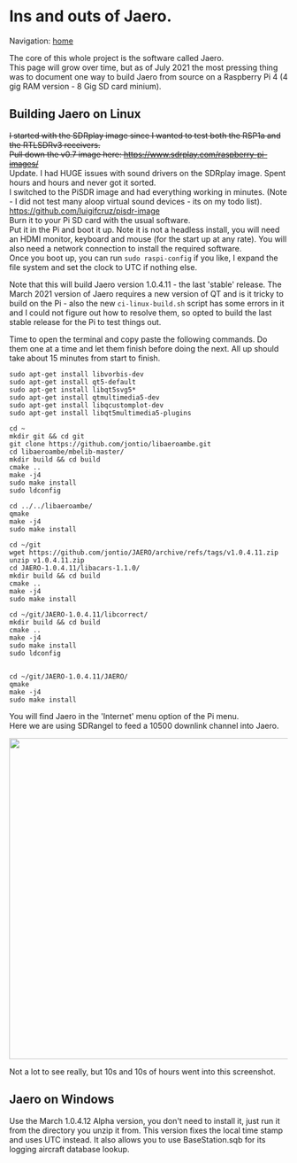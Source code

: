# Ins and outs of Jaero.   
   
Navigation: [home](README.md)  

The core of this whole project is the software called Jaero.  
This page will grow over time, but as of July 2021 the most pressing thing was to document one way to build Jaero from source on a Raspberry Pi 4 (4 gig RAM version - 8 Gig SD card minium).   
## Building Jaero on Linux    
~~I started with the SDRplay image since I wanted to test both the RSP1a and the RTLSDRv3 receivers.    
Pull down the v0.7 image here: <https://www.sdrplay.com/raspberry-pi-images/>~~  
Update. I had HUGE issues with sound drivers on the SDRplay image. Spent hours and hours and never got it sorted.   
I switched to the PiSDR image and had everything working in minutes. (Note - I did not test many aloop virtual sound devices - its on my todo list).  
<https://github.com/luigifcruz/pisdr-image>  
Burn it to your Pi SD card with the usual software.   
Put it in the Pi and boot it up. Note it is not a headless install, you will need an HDMI monitor, keyboard and mouse (for the start up at any rate). You will also need a network connection to install the required software.   
Once you boot up, you can run ```sudo raspi-config``` if you like, I expand the file system and set the clock to UTC if nothing else.    

Note that this will build Jaero version 1.0.4.11 - the last 'stable' release. The March 2021 version of Jaero requires a new version of QT and is it tricky to build on the Pi - also the new `ci-linux-build.sh` script has some errors in it and I could not figure out how to resolve them, so opted to build the last stable release for the Pi to test things out.  

Time to open the terminal and copy paste the following commands. Do them one at a time and let them finish before doing the next. All up should take about 15 minutes from start to finish.   
    
    sudo apt-get install libvorbis-dev   
    sudo apt-get install qt5-default  
    sudo apt-get install libqt5svg5*  
    sudo apt-get install qtmultimedia5-dev  
    sudo apt-get install libqcustomplot-dev  
    sudo apt-get install libqt5multimedia5-plugins  
    
    cd ~  
    mkdir git && cd git  
    git clone https://github.com/jontio/libaeroambe.git  
    cd libaeroambe/mbelib-master/  
    mkdir build && cd build  
    cmake ..  
    make -j4  
    sudo make install  
    sudo ldconfig  
    
    cd ../../libaeroambe/  
    qmake  
    make -j4  
    sudo make install  
    
    cd ~/git  
    wget https://github.com/jontio/JAERO/archive/refs/tags/v1.0.4.11.zip  
    unzip v1.0.4.11.zip  
    cd JAERO-1.0.4.11/libacars-1.1.0/  
    mkdir build && cd build  
    cmake ..  
    make -j4  
    sudo make install  

    cd ~/git/JAERO-1.0.4.11/libcorrect/  
    mkdir build && cd build  
    cmake ..  
    make -j4  
    sudo make install  
    sudo ldconfig  


    cd ~/git/JAERO-1.0.4.11/JAERO/  
    qmake  
    make -j4  
    sudo make install  
   
   
You will find Jaero in the 'Internet' menu option of the Pi menu.  
Here we are using SDRangel to feed a 10500 downlink channel into Jaero.  
  
<img src="https://raw.githubusercontent.com/thebaldgeek/thebaldgeek.github.io/main/img/jareoonlinux.PNG" height="580">  
     
Not a lot to see really, but 10s and 10s of hours went into this screenshot.  
## Jaero on Windows   
Use the March 1.0.4.12 Alpha version, you don't need to install it, just run it from the directory you unzip it from. This version fixes the local time stamp and uses UTC instead. It also allows you to use BaseStation.sqb for its logging aircraft database lookup.